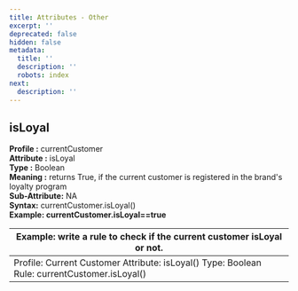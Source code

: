 ```yaml
---
title: Attributes - Other
excerpt: ''
deprecated: false
hidden: false
metadata:
  title: ''
  description: ''
  robots: index
next:
  description: ''
---
```

## **isLoyal**

**Profile :** currentCustomer\
**Attribute :** isLoyal\
**Type :** Boolean\
**Meaning :** returns True, if the current customer is registered in the brand's loyalty program\
**Sub-Attribute:** NA\
**Syntax:** currentCustomer.isLoyal()\
**Example: currentCustomer.isLoyal==true**

<Table align={["left"]}>
  <thead>
    <tr>
      <th>
        Example: write a rule to check if the current customer isLoyal or not.
      </th>
    </tr>
  </thead>

  <tbody>
    <tr>
      <td>
        Profile: Current Customer
        Attribute: isLoyal()
        Type: Boolean
        Rule: currentCustomer.isLoyal()
      </td>
    </tr>
  </tbody>
</Table>

